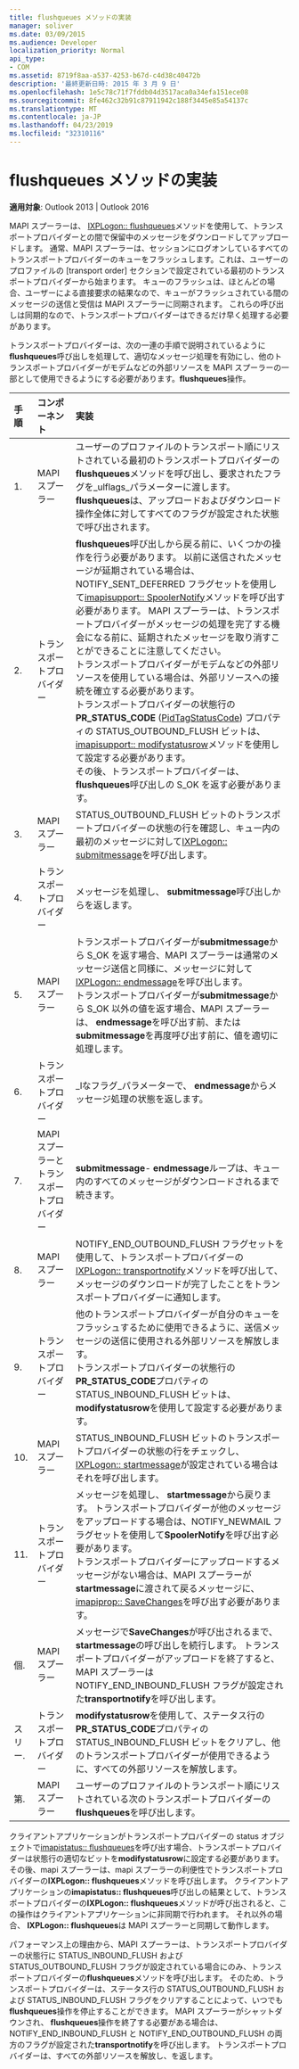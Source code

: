 ```yaml
---
title: flushqueues メソッドの実装
manager: soliver
ms.date: 03/09/2015
ms.audience: Developer
localization_priority: Normal
api_type:
- COM
ms.assetid: 8719f8aa-a537-4253-b67d-c4d38c40472b
description: '最終更新日時: 2015 年 3 月 9 日'
ms.openlocfilehash: 1e5c78c71f7fddb04d3517aca0a34efa151ece08
ms.sourcegitcommit: 8fe462c32b91c87911942c188f3445e85a54137c
ms.translationtype: MT
ms.contentlocale: ja-JP
ms.lasthandoff: 04/23/2019
ms.locfileid: "32310116"
---
```

# <a name="implementing-the-flushqueues-method"></a>flushqueues メソッドの実装

  
  
**適用対象**: Outlook 2013 | Outlook 2016 
  
MAPI スプーラーは、 [IXPLogon:: flushqueues](ixplogon-flushqueues.md)メソッドを使用して、トランスポートプロバイダーとの間で保留中のメッセージをダウンロードしてアップロードします。 通常、MAPI スプーラーは、セッションにログオンしているすべてのトランスポートプロバイダーのキューをフラッシュします。これは、ユーザーのプロファイルの [transport order] セクションで設定されている最初のトランスポートプロバイダーから始まります。 キューのフラッシュは、ほとんどの場合、ユーザーによる直接要求の結果なので、キューがフラッシュされている間のメッセージの送信と受信は MAPI スプーラーに同期されます。 これらの呼び出しは同期的なので、トランスポートプロバイダーはできるだけ早く処理する必要があります。 
  
トランスポートプロバイダーは、次の一連の手順で説明されているように**flushqueues**呼び出しを処理して、適切なメッセージ処理を有効にし、他のトランスポートプロバイダーがモデムなどの外部リソースを MAPI スプーラーの一部として使用できるようにする必要があります。**flushqueues**操作。 
  
|**手順**|**コンポーネント**|**実装**|
|:-----|:-----|:-----|
|1.  <br/> |MAPI スプーラー  <br/> |ユーザーのプロファイルのトランスポート順にリストされている最初のトランスポートプロバイダーの**flushqueues**メソッドを呼び出し、要求されたフラグを_ulflags_パラメーターに渡します。 **flushqueues**は、アップロードおよびダウンロード操作全体に対してすべてのフラグが設定された状態で呼び出されます。  <br/> |
|2.  <br/> |トランスポートプロバイダー  <br/> |**flushqueues**呼び出しから戻る前に、いくつかの操作を行う必要があります。 以前に送信されたメッセージが延期されている場合は、NOTIFY_SENT_DEFERRED フラグセットを使用して[imapisupport:: SpoolerNotify](imapisupport-spoolernotify.md)メソッドを呼び出す必要があります。 MAPI スプーラーは、トランスポートプロバイダーがメッセージの処理を完了する機会になる前に、延期されたメッセージを取り消すことができることに注意してください。  <br/> トランスポートプロバイダーがモデムなどの外部リソースを使用している場合は、外部リソースへの接続を確立する必要があります。  <br/> トランスポートプロバイダーの状態行の**PR_STATUS_CODE** ([PidTagStatusCode](pidtagstatuscode-canonical-property.md)) プロパティの STATUS_OUTBOUND_FLUSH ビットは、 [imapisupport:: modifystatusrow](imapisupport-modifystatusrow.md)メソッドを使用して設定する必要があります。  <br/> その後、トランスポートプロバイダーは、 **flushqueues**呼び出しの S_OK を返す必要があります。  <br/> |
|3.  <br/> |MAPI スプーラー  <br/> |STATUS_OUTBOUND_FLUSH ビットのトランスポートプロバイダーの状態の行を確認し、キュー内の最初のメッセージに対して[IXPLogon:: submitmessage](ixplogon-submitmessage.md)を呼び出します。  <br/> |
|4.  <br/> |トランスポートプロバイダー  <br/> |メッセージを処理し、 **submitmessage**呼び出しからを返します。  <br/> |
|5.  <br/> |MAPI スプーラー  <br/> |トランスポートプロバイダーが**submitmessage**から S_OK を返す場合、MAPI スプーラーは通常のメッセージ送信と同様に、メッセージに対して[IXPLogon:: endmessage](ixplogon-endmessage.md)を呼び出します。  <br/> トランスポートプロバイダーが**submitmessage**から S_OK 以外の値を返す場合、MAPI スプーラーは、 **endmessage**を呼び出す前、または**submitmessage**を再度呼び出す前に、値を適切に処理します。  <br/> |
|6.  <br/> |トランスポートプロバイダー  <br/> |_lなフラグ_パラメーターで、 **endmessage**からメッセージ処理の状態を返します。  <br/> |
|7.  <br/> |MAPI スプーラーとトランスポートプロバイダー  <br/> |**submitmessage**- **endmessage**ループは、キュー内のすべてのメッセージがダウンロードされるまで続きます。  <br/> |
|8.  <br/> |MAPI スプーラー  <br/> |NOTIFY_END_OUTBOUND_FLUSH フラグセットを使用して、トランスポートプロバイダーの[IXPLogon:: transportnotify](ixplogon-transportnotify.md)メソッドを呼び出して、メッセージのダウンロードが完了したことをトランスポートプロバイダーに通知します。  <br/> |
|9.  <br/> |トランスポートプロバイダー  <br/> |他のトランスポートプロバイダーが自分のキューをフラッシュするために使用できるように、送信メッセージの送信に使用される外部リソースを解放します。  <br/> トランスポートプロバイダーの状態行の**PR_STATUS_CODE**プロパティの STATUS_INBOUND_FLUSH ビットは、 **modifystatusrow**を使用して設定する必要があります。  <br/> |
|10.  <br/> |MAPI スプーラー  <br/> |STATUS_INBOUND_FLUSH ビットのトランスポートプロバイダーの状態の行をチェックし、 [IXPLogon:: startmessage](ixplogon-startmessage.md)が設定されている場合はそれを呼び出します。  <br/> |
|11.  <br/> |トランスポートプロバイダー  <br/> |メッセージを処理し、 **startmessage**から戻ります。 トランスポートプロバイダーが他のメッセージをアップロードする場合は、NOTIFY_NEWMAIL フラグセットを使用して**SpoolerNotify**を呼び出す必要があります。  <br/> トランスポートプロバイダーにアップロードするメッセージがない場合は、MAPI スプーラーが**startmessage**に渡されて戻るメッセージに、 [imapiprop:: SaveChanges](imapiprop-savechanges.md)を呼び出す必要があります。  <br/> |
|個.  <br/> |MAPI スプーラー  <br/> |メッセージで**SaveChanges**が呼び出されるまで、 **startmessage**の呼び出しを続行します。 トランスポートプロバイダーがアップロードを終了すると、MAPI スプーラーは NOTIFY_END_INBOUND_FLUSH フラグが設定された**transportnotify**を呼び出します。  <br/> |
|スリー.  <br/> |トランスポートプロバイダー  <br/> |**modifystatusrow**を使用して、ステータス行の**PR_STATUS_CODE**プロパティの STATUS_INBOUND_FLUSH ビットをクリアし、他のトランスポートプロバイダーが使用できるように、すべての外部リソースを解放します。  <br/> |
|第.  <br/> |MAPI スプーラー  <br/> |ユーザーのプロファイルのトランスポート順にリストされている次のトランスポートプロバイダーの**flushqueues**を呼び出します。  <br/> |
   
クライアントアプリケーションがトランスポートプロバイダーの status オブジェクトで[imapistatus:: flushqueues](imapistatus-flushqueues.md)を呼び出す場合、トランスポートプロバイダーは状態行の適切なビットを**modifystatusrow**に設定する必要があります。 その後、mapi スプーラーは、mapi スプーラーの利便性でトランスポートプロバイダーの**IXPLogon:: flushqueues**メソッドを呼び出します。 クライアントアプリケーションの**imapistatus:: flushqueues**呼び出しの結果として、トランスポートプロバイダーの**IXPLogon:: flushqueues**メソッドが呼び出されると、この操作はクライアントアプリケーションに非同期で行われます。 それ以外の場合、 **IXPLogon:: flushqueues**は MAPI スプーラーと同期して動作します。 
  
パフォーマンス上の理由から、MAPI スプーラーは、トランスポートプロバイダーの状態行に STATUS_INBOUND_FLUSH および STATUS_OUTBOUND_FLUSH フラグが設定されている場合にのみ、トランスポートプロバイダーの**flushqueues**メソッドを呼び出します。 そのため、トランスポートプロバイダーは、ステータス行の STATUS_OUTBOUND_FLUSH および STATUS_INBOUND_FLUSH フラグをクリアすることによって、いつでも**flushqueues**操作を停止することができます。 MAPI スプーラーがシャットダウンされ、 **flushqueues**操作を終了する必要がある場合は、NOTIFY_END_INBOUND_FLUSH と NOTIFY_END_OUTBOUND_FLUSH の両方のフラグが設定された**transportnotify**を呼び出します。 トランスポートプロバイダーは、すべての外部リソースを解放し、を返します。 
  

